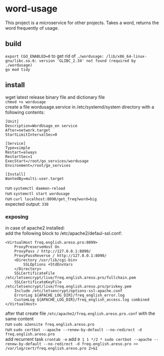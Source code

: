 # word-usage
This project is a microservice for other projects. Takes a word, returns the word frequently of usage.  
  
## build
`export CGO_ENABLED=0` to get rid of `./wordusage: /lib/x86_64-linux-gnu/libc.so.6: version 'GLIBC_2.34' not found (required by ./wordusage)`  
`go mod tidy`  
  
## install
wget latest release binary file and dictionary file  
`chmod +x wordusage`  
create a file wordusage.service in /etc/systemd/system directory with a following contents:  
```
[Unit]
Description=WordUsage_en service
After=network.target
StartLimitIntervalSec=0

[Service]
Type=simple
Restart=always
RestartSec=1
ExecStart=/root/go_services/wordusage
Environment=/root/go_services

[Install]
WantedBy=multi-user.target
```
run `systemctl daemon-reload`  
run `systemctl start wordusage`  
run `curl localhost:8090/get_freq?word=big`  
expected output: `330`  
  
### exposing
in case of apache2 installed:  
add the following block to /etc/apache2/defaul-ssl.conf:  
```
<VirtualHost freq.english.areso.pro:8099>
    ProxyPreserveHost On
    ProxyPass / http://127.0.0.1:8090/
    ProxyPassReverse / http://127.0.0.1:8090/
    <Directory /usr/lib/cgi-bin>
        SSLOptions +StdEnvVars
    </Directory>
    SSLCertificateFile /etc/letsencrypt/live/freq.english.areso.pro/fullchain.pem
    SSLCertificateKeyFile /etc/letsencrypt/live/freq.english.areso.pro/privkey.pem
    Include /etc/letsencrypt/options-ssl-apache.conf
    ErrorLog ${APACHE_LOG_DIR}/freq_english_error.log
    CustomLog ${APACHE_LOG_DIR}/freq_english_access.log combined
</VirtualHost>
```
after that create file `/etc/apache2/freq.english.areso.pro.conf` with the same content  
run `sudo a2ensite freq.english.areso.pro`  
run `sudo certbot --apache --renew-by-default --no-redirect -d freq.english.areso.pro`  
add recurrent task `crontab -e` add `0 1 1 */2 * sudo certbot --apache --renew-by-default --no-redirect -d freq.english.areso.pro >> /var/log/cert/freq.english.areso.pro 2>&1`  

